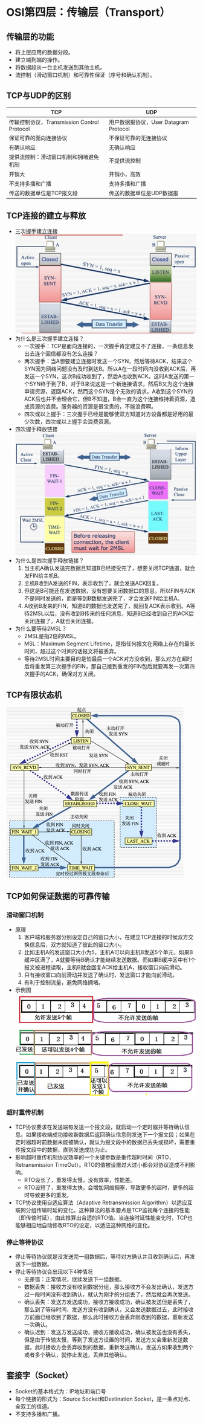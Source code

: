 # OSI第四层：传输层（Transport）

## 传输层的功能
* 将上层应用的数据分段。
* 建立端到端的操作。
* 将数据段从一台主机发送到其他主机。
* 流控制（滑动窗口机制）和可靠性保证（序号和确认机制）。

## TCP与UDP的区别
| TCP | UDP |
| --- | --- |
| 传输控制协议，Transmission Control Protocol | 用户数据报协议，User Datagram Protocol |
| 保证可靠的面向连接协议 | 不保证可靠的无连接协议 |
| 有确认响应 | 无确认响应 |
| 提供流控制：滑动窗口机制和拥堵避免机制 | 不提供流控制 |
| 开销大 | 开销小，高效 |
| 不支持多播和广播 | 支持多播和广播 |
| 传送的数据单位是TCP报文段 | 传送的数据单位是UDP数据报 |

## TCP连接的建立与释放
* 三次握手建立连接
![TCP三次握手建立连接](media/OSI第四层：传输层/TCP三次握手建立连接.jpg)
* 为什么是三次握手建立连接？
    * 一次握手：TCP是面向连接的，一次握手肯定建立不了连接，一条信息发出去连个回信都没有怎么连接？
    * 两次握手：当A想要建立连接时发送一个SYN，然后等待ACK，结果这个SYN因为网络问题没有及时到达B。所以A在一段时间内没收到ACK后，再发送一个SYN，这次B成功收到了，然后A也收到ACK。这时A发送的第一个SYN终于到了B，对于B来说这是一个新连接请求，然后B又为这个连接申请资源，返回ACK，然而这个SYN是个无效的请求，A收到这个SYN的ACK后也并不会理会它，但B不知道，B会一直为这个连接维持着资源，造成资源的浪费。服务器的资源是很宝贵的，不能浪费啊。
    * 四次或以上握手：三次握手已经是能够使双方知道对方设备都是好用的最少次数，四次或以上握手会浪费资源。
* 四次握手释放链接
![TCP四次握手释放链接](media/OSI第四层：传输层/四次握手释放链接.jpg)
* 为什么是四次握手释放链接？
    1. 当主机A确认发送完数据且知道B已经接受完了，想要关闭TCP通道，就会发FIN给主机B。
    2. 主机B收到A发送的FIN，表示收到了，就会发送ACK回复。
    3. 但这是B可能还在发送数据，没有想要关闭数据口的意思，所以FIN与ACK不是同时发送的，而是等到B数据发送完了，才会发送FIN给主机A。
    4. A收到B发来的FIN，知道B的数据也发送完了，就回复ACK表示收到。A等待2MSL以后，没有收到B传来的任何消息，知道B已经收到自己的ACK后关闭连接了，A就也关闭连接。
* 为什么要等待2MSL？
    * 2MSL是指2倍的MSL。
    * MSL：Maximum Segment Lifetime，是指任何报文在网络上存在的最长时间，超过这个时间的话报文将被丢弃。
    * 等待2MSL时间主要目的是怕最后一个ACK对方没收到，那么对方在超时后将重发第三次握手的FIN，那自己接到重发的FIN包后就要再发一次第四次握手的ACK，确保对方关闭。

## TCP有限状态机
![TCP有限状态机](media/OSI第四层：传输层/TCP有限状态机.jpg)

## TCP如何保证数据的可靠传输

### 滑动窗口机制
* 原理
    1. 客户端和服务器分别设定自己的窗口大小，在建立TCP连接的时候双方交换信息后，双方就知道了彼此的窗口大小。
    2. 比如主机A的发送窗口大小为5，主机A可以向主机B发送5个单元，如果B缓冲区满了，A就要等待B确认才能继续发送数据。而如果B缓冲区中有1个报文被进程读取，主机B就会回复ACK给主机A，接收窗口向前滑动。
    3. 只有接收窗口向前滑动并发送了确认时，发送窗口才能向前滑动。
    4. 有利于控制流量，避免网络拥堵。
* 示例图
![滑动窗口机制](media/OSI第四层：传输层/滑动窗口机制.jpg)

### 超时重传机制
* TCP协议要求在发送端每发送一个报文段，就启动一个定时器并等待确认信息。如果接收端成功接收新数据后返回确认信息则发送下一个报文段；如果在定时器超时前数据未能被确认，就认为报文段中的数据已丢失或损坏，需要重传报文段中的数据，直到发送成功为止。
* 影响超时重传机制协议效率的一个关键参数是重传超时时间（RTO，Retransmission TimeOut）。RTO的值被设置过大过小都会对协议造成不利影响。
    * RTO设长了，重发得太慢，没有效率，性能差。
    * RTO设短了，重发得太快，会增加网络拥塞，导致更多的超时，更多的超时导致更多的重发。
* TCP协议使用自适应算法（Adaptive Retransmission Algorithm）以适应互联网分组传输时延的变化。这种算法的基本要点是TCP监视每个连接的性能（即传输时延），由此推算出合适的RTO值。当连接时延性能变化时，TCP也能够相应地自动修改RTO的设定，以适应这种网络的变化。

### 停止等待协议
* 停止等待协议就是没发送完一组数据后，等待对方确认并且收到确认后，再发送下一组数据。
* 停止等待协议会出现以下4种情况
    * 无差错：正常情况，继续发送下一组数据。
    * 数据丢失：接收方没有收到数据分组，那么接收方不会发出确认，发送方过一段时间没有收到确认，就认为刚才的分组丢了，然后就会再次发送。
    * 确认丢失：发送方发送成功，接收方接收成功，确认被发送但是丢失了，那么到了等待时间，发送方没有收到确认，又会发送数据过去，此时接收方前面已经收到了数据，那么此时接收方会丢弃刚收到的数据，重新发送一次确认。
    * 确认迟到：发送方发送成功，接收方接收成功，确认被发送也没有丢失，但是由于传输太慢，等到了发送方设置的时间，发送方又会重新发送数据，此时接收方会丢弃收到的数据，重新发送确认。发送方如果收到两个或者多个确认，就停止发送，丢弃其他确认。

## 套接字（Socket）
* Socket的基本格式为：IP地址和端口号
* 每个链接的形式为：Source Socket和Destination Socket，是一条点对点、全双工的信道。
* 不支持多播和广播。


